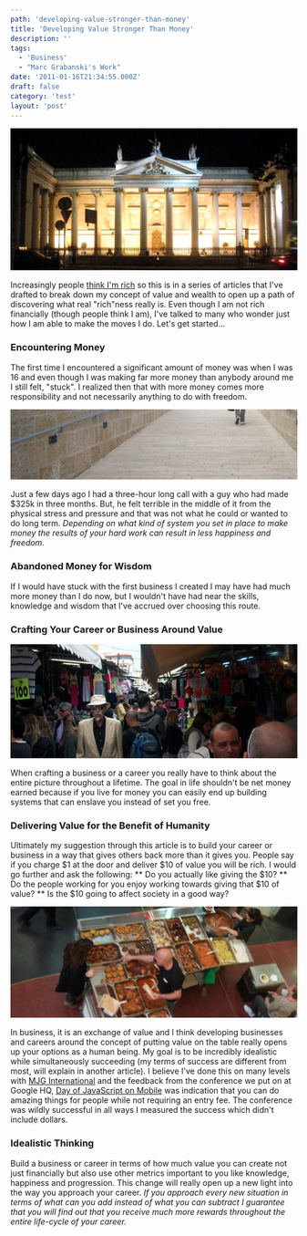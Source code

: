 ```yaml
---
path: 'developing-value-stronger-than-money'
title: 'Developing Value Stronger Than Money'
description: ''
tags:
  - 'Business'
  - "Marc Grabanski's Work"
date: '2011-01-16T21:34:55.000Z'
draft: false
category: 'test'
layout: 'post'
---
```


![Ireland Bank](ireland-bank-dublin.jpg)

Increasingly people [think I'm rich](/are-you-rich/) so this is in a series of articles that I've drafted to break down my concept of value and wealth to open up a path of discovering what real "rich"ness really is. Even though I am not rich financially (though people think I am), I've talked to many who wonder just how I am able to make the moves I do. Let's get started...

### Encountering Money

The first time I encountered a significant amount of money was when I was 16 and even though I was making far more money than anybody around me I still felt, "stuck". I realized then that with more money comes more responsibility and not necessarily anything to do with freedom.

![Brick Walkway](brick-walkway.jpg)

Just a few days ago I had a three-hour long call with a guy who had made $325k in three months. But, he felt terrible in the middle of it from the physical stress and pressure and that was not what he could or wanted to do long term. _Depending on what kind of system you set in place to make money the results of your hard work can result in less happiness and freedom._

### Abandoned Money for Wisdom

If I would have stuck with the first business I created I may have had much more money than I do now, but I wouldn't have had near the skills, knowledge and wisdom that I've accrued over choosing this route.

### Crafting Your Career or Business Around Value

![Israel Market](israel-market.jpg)

When crafting a business or a career you really have to think about the entire picture throughout a lifetime. The goal in life shouldn't be net money earned because if you live for money you can easily end up building systems that can enslave you instead of set you free.

### Delivering Value for the Benefit of Humanity

Ultimately my suggestion through this article is to build your career or business in a way that gives others back more than it gives you. People say if you charge $1 at the door and deliver $10 of value you will be rich. I would go further and ask the following: ** Do you actually like giving the $10? ** Do the people working for you enjoy working towards giving that $10 of value? \*\* Is the $10 going to affect society in a good way?

![Serving Food](serving-food.jpg)

In business, it is an exchange of value and I think developing businesses and careers around the concept of putting value on the table really opens up your options as a human being. My goal is to be incredibly idealistic while simultaneously succeeding (my terms of success are different from most, will explain in another article). I believe I've done this on many levels with [MJG International](https://www.mjg.in) and the feedback from the conference we put on at Google HQ, [Day of JavaScript on Mobile](http://thenextweb.com/mobile/2011/01/31/googles-free-day-of-javascript-on-mobile) was indication that you can do amazing things for people while not requiring an entry fee. The conference was wildly successful in all ways I measured the success which didn't include dollars.

### Idealistic Thinking

Build a business or career in terms of how much value you can create not just financially but also use other metrics important to you like knowledge, happiness and progression. This change will really open up a new light into the way you approach your career. _If you approach every new situation in terms of what can you add instead of what you can subtract I guarantee that you will find out that you receive much more rewards throughout the entire life-cycle of your career._
